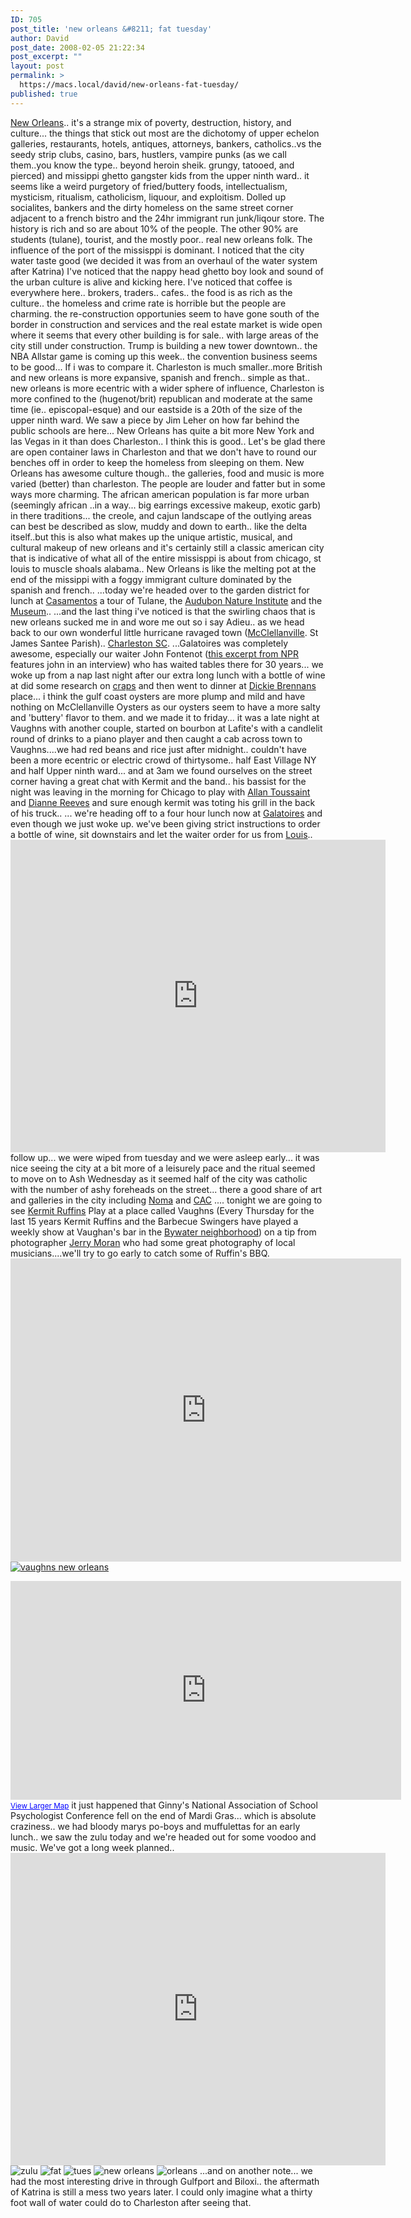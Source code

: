 ```yaml
---
ID: 705
post_title: 'new orleans &#8211; fat tuesday'
author: David
post_date: 2008-02-05 21:22:34
post_excerpt: ""
layout: post
permalink: >
  https://macs.local/david/new-orleans-fat-tuesday/
published: true
---
```

<a href="http://en.wikipedia.org/wiki/New_Orleans,_Louisiana">New Orleans</a>.. it's a strange mix of poverty, destruction, history, and culture... the things that stick out most are the dichotomy of upper echelon galleries, restaurants, hotels, antiques, attorneys, bankers, catholics..vs the seedy strip clubs, casino, bars, hustlers, vampire punks (as we call them..you know the type.. beyond heroin sheik. grungy, tatooed, and pierced) and missippi ghetto gangster kids from the upper ninth ward.. it seems like a weird purgetory of fried/buttery foods, intellectualism, mysticism, ritualism, catholicism, liquour, and exploitism.  Dolled up socialites, bankers and the dirty homeless on the same street corner adjacent to a french bistro and the 24hr immigrant run junk/liqour store.  The history is rich and so are about 10% of the people.  The other 90% are students (tulane), tourist, and the mostly poor.. real new orleans folk.  The influence of the port of the missisppi is dominant.   I noticed that the city water taste good (we decided it was from an overhaul of the water system after Katrina) I've noticed that the nappy head ghetto boy look and sound of the urban culture is alive and kicking here.  I've noticed that coffee is everywhere here.. brokers, traders.. cafes.. the food is as rich as the culture.. the homeless and crime rate is horrible but the people are charming. the re-construction opportunies seem to have gone south of the border in construction and services and the real estate market is wide open where it seems that every other building is for sale.. with large areas of the city still under construction.  Trump is building a new tower downtown.. the NBA Allstar game is coming up this week.. the convention business seems to be good...
If i was to compare it. Charleston is much smaller..more British and new orleans is more expansive, spanish and french.. simple as that.. new orleans is more ecentric with a wider sphere of influence,  Charleston is more confined to the (hugenot/brit) republican and moderate at the same time (ie.. episcopal-esque) and our eastside is a 20th of the size of the upper ninth ward.  We saw a piece by Jim Leher on how far behind the public schools are here... New Orleans has quite a bit more New York and las Vegas in it than does Charleston.. I think this is good.. Let's be glad there are open container laws in Charleston and that we don't have to round our benches off in order to keep the homeless from sleeping on them.   New Orleans has awesome culture though.. the galleries, food and music is more varied (better) than charleston.  The people are louder and fatter but in some ways more charming.  The african american population is far more urban (seemingly african ..in a way... big earrings excessive makeup, exotic garb) in there traditions... the creole, and cajun landscape of the outlying areas can best be described as slow, muddy and down to earth.. like the delta itself..but this is also what makes up the unique artistic, musical, and cultural makeup of new orleans and it's certainly still a classic american city that is indicative of what all of the entire missisppi is about from chicago, st louis to muscle shoals alabama.. New Orleans is like the melting pot at the end of the missippi with a foggy immigrant culture dominated by the spanish and french..
...today we're headed over to the garden district for lunch at <a href="http://www.casamentosrestaurant.com/main/main.html">Casamentos</a> a tour of Tulane, the <a href="http://www.auduboninstitute.org/">Audubon Nature Institute</a> and the <a href="http://www.noma.org/">Museum</a>..
...and the last thing i've noticed is that the swirling chaos that is new orleans sucked me in and wore me out so i say Adieu.. as we head back to our own wonderful little hurricane ravaged town (<a href="http://en.wikipedia.org/wiki/McClellanville,_South_Carolina">McClellanville</a>. St James Santee Parish).. <a href="http://en.wikipedia.org/wiki/Charleston,_South_Carolina">Charleston SC</a>.
...Galatoires was completely awesome, especially our waiter John Fontenot  (<a href="http://www.npr.org/templates/story/story.php?storyId=4752289">this excerpt from NPR </a>features john in an interview) who has waited tables there for 30 years... we woke up from a nap last night after our extra long lunch with a bottle of wine at did some research on <a href="http://en.wikipedia.org/wiki/Craps">craps</a> and then went to dinner at <a href="http://www.dickiebrennanssteakhouse.com/">Dickie Brennans</a> place... i think the gulf coast oysters are more plump and mild and have nothing on McClellanville Oysters as our oysters seem to have a more salty and 'buttery' flavor to them.
and we made it to friday... it was a late night at Vaughns with another couple, started on bourbon at Lafite's with a candlelit  round of drinks to a piano player and then caught a cab across town to Vaughns....we had red beans and rice just after midnight.. couldn't have been a more ecentric or electric crowd of thirtysome.. half East Village NY and half Upper ninth ward... and at 3am we found ourselves on the street corner having a great chat with Kermit and the band.. his bassist for the night was leaving in the morning for Chicago to play with <a href="http://en.wikipedia.org/wiki/Allen_Toussaint">Allan Toussaint</a> and <a href="http://en.wikipedia.org/wiki/Dianne_Reeves">Dianne Reeves</a> and sure enough kermit was toting his grill in the back of his truck..
... we're heading off to a four hour lunch now at <a href="http://www.galatoires.com/">Galatoires</a> and even though we just woke up. we've been giving strict instructions to order a bottle of wine, sit downstairs and let the waiter order for us from <a href="http://www.louisatpawleys.com/">Louis</a>..
<embed src="http://davidawindham.com/images/vaughns.mov" width="600" height="500" AUTOPLAY="FALSE"></embed>
follow up... we were wiped from tuesday and we were asleep early... it was nice seeing the city at a bit more of a leisurely pace and the ritual seemed to move on to Ash Wednesday as it seemed half of the city was catholic with the number of ashy foreheads on the street... there a good share of art and galleries in the city including <a href="http://www.noma.org/">Noma</a> and <a href="http://www.cacno.org/">CAC</a>
.... tonight we are going to see <a href="http://en.wikipedia.org/wiki/Kermit_Ruffins">Kermit Ruffins</a> Play at a place called Vaughns (Every Thursday for the last 15 years Kermit Ruffins and the Barbecue Swingers have played a weekly show at Vaughan's bar in the <a href="http://en.wikipedia.org/wiki/Bywater%2C_New_Orleans">Bywater neighborhood</a>) on a tip from photographer <a href="http://www.nativeorleanian.com/indextobe.htm">Jerry Moran</a> who had some great photography of local musicians....we'll try to go early to catch some of Ruffin's BBQ.
<object width="650" height="515"><param name="movie" value="http://www.youtube.com/v/-atDxmfnIrI&rel=1"></param><param name="wmode" value="transparent"></param><embed src="http://www.youtube.com/v/-atDxmfnIrI&rel=1" type="application/x-shockwave-flash" wmode="transparent" width="625" height="485"></embed></object>
<a href="http://www.myspace.com/kermitruffinsmusic"><img src="http://davidawindham.com/images/kermit.png" alt="vaughns new orleans" /></a>
<iframe width="625" height="350" frameborder="0" scrolling="no" marginheight="0" marginwidth="0" src="http://maps.google.com/maps?f=l&amp;hl=en&amp;geocode=&amp;q=vaughns&amp;near=new+orleans&amp;ie=UTF8&amp;ll=29.972483,-90.029354&amp;spn=0.040524,0.062914&amp;t=h&amp;z=14&amp;iwloc=A&amp;om=0&amp;cid=29961809,-90033527,7929534710589894497&amp;output=embed&amp;s=AARTsJpIQlN4rFkPKr24tiX6tL3jSUFcUg"></iframe><br /><small><a href="http://maps.google.com/maps?f=l&amp;hl=en&amp;geocode=&amp;q=vaughns&amp;near=new+orleans&amp;ie=UTF8&amp;ll=29.972483,-90.029354&amp;spn=0.040524,0.062914&amp;t=h&amp;z=14&amp;iwloc=A&amp;om=0&amp;cid=29961809,-90033527,7929534710589894497&amp;source=embed" style="color:#0000FF;text-align:left">View Larger Map</a></small>
it just happened that Ginny's National Association of School Psychologist Conference fell on the end of Mardi Gras... which is absolute craziness.. we had bloody marys po-boys and muffulettas for an early lunch.. we saw the zulu today and we're headed out for some voodoo and music.   We've got a long week planned..
<embed src="http://davidawindham.com/images/no.mov" width="600" height="500" AUTOPLAY="FALSE"></embed>

<img src="http://davidawindham.com/images/no4.jpg" alt="zulu" />
<img src="http://davidawindham.com/images/no.jpg" alt="fat" />
<img src="http://davidawindham.com/images/no2.jpg" alt="tues" />
<img src="http://davidawindham.com/images/no3.jpg" alt="new orleans" />
<img src="http://davidawindham.com/images/no5.png" alt="orleans" />
...and on another note... we had the most interesting drive in through Gulfport and Biloxi.. the aftermath of Katrina is still a mess two years later.  I could only imagine what a thirty foot wall of water could do to Charleston after seeing that.
